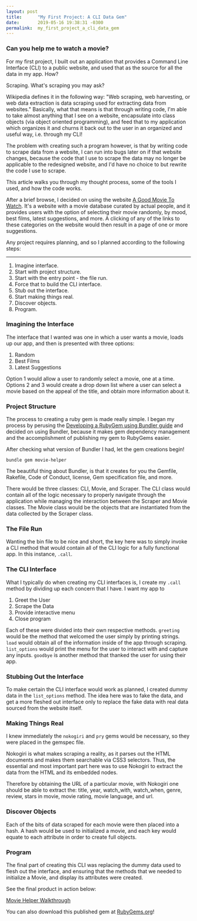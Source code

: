 ```yaml
---
layout: post
title:      "My First Project: A CLI Data Gem"
date:       2019-05-16 19:38:31 -0300
permalink:  my_first_project_a_cli_data_gem
---
```


### Can you help me to watch a movie?

For my first project, I built out an application that provides a Command Line Interface (CLI) to a public website, and used that as the source for all the data in my app. How?

Scraping. What's scraping you may ask? 

Wikipedia defines it in the following way: "Web scraping, web harvesting, or web data extraction is data scraping used for extracting data from websites." Basically, what that means is that through writing code, I'm able to take almost anything that I see on a website, encapsulate into class objects (via object oriented programming), and feed that to my application which organizes it and churns it back out to the user in an organized and useful way, i.e. through my CLI!

The problem with creating such a program however, is that by writing code to scrape data from a website, I can run into bugs later on if that website changes, because the code that I use to scrape the data may no longer be applicable to the redesigned website, and I'd have no choice to but rewrite the code I use to scrape.

This article walks you through my thought process, some of the tools I used, and how the code works.

After a brief browse, I decided on using the website [A Good Movie To Watch](https://agoodmovietowatch.com/). It's a website with a movie database curated by actual people, and it provides users with the option of selecting their movie randomly, by mood, best films,  latest suggestions, and more. A clicking of any of the links to these categories on the website would then result in a page of one or more suggestions.

Any project requires planning, and so I planned according to the following steps:

----------------

1. Imagine interface.
2. Start with project structure.
3. Start with the entry point - the file run.
4. Force that to build the CLI interface.
5. Stub out the interface.
6. Start making things real.
7. Discover objects.
8. Program.

### Imagining the Interface

The interface that I wanted was one in which a user wants a movie, loads up our app, and then is presented with three options: 

1. Random
2. Best Films
3. Latest Suggestions

Option 1 would allow a user to randomly select a movie, one at a time. Options 2 and 3 would create a drop down list where a user can select a movie based on the appeal of the title, and obtain more information about it.

### Project Structure

The process to creating a ruby gem is made really simple. I began my process by perusing the [Developing a RubyGem using Bundler guide](https://bundler.io/v1.13/guides/creating_gem) and decided on using Bundler, because it makes gem dependency management and the accomplishment of publishing my gem to RubyGems easier.

After checking what version of Bundler I had, let the gem creations begin!

`bundle gem movie-helper`

The beautiful thing about Bundler, is that it creates for you the Gemfile, Rakefile, Code of Conduct, license, Gem specification file, and more.

There would be three classes: CLI, Movie, and Scraper. The CLI class would contain all of the logic necessary to properly navigate through the application while managing the interaction between the Scraper and Movie classes. The Movie class would be the objects that are instantiated from the data collected by the Scraper class.

### The File Run

Wanting the bin file to be nice and short, the key here was to simply invoke a CLI method that would contain all of the CLI logic for a fully functional app. In this instance, `.call`.

### The CLI Interface

What I typically do when creating my CLI interfaces is, I create my `.call` method by dividing up each concern that I have. I want my app to

1. Greet the User
2. Scrape the Data
3. Provide interactive menu
4. Close program

Each of these were divided into their own respective methods. `greeting` would be the method that welcomed the user simply by printing strings.  `load` would obtain all of the information inside of the app through scraping. `list_options` would print the menu for the user to interact with and capture any inputs. `goodbye` is another method that thanked the user for using their app.

### Stubbing Out the Interface

To make certain the CLI interface would work as planned, I created dummy data in the `list_options` method. The idea here was to fake the data, and get a more fleshed out interface only to replace the fake data with real data sourced from the website itself.

### Making Things Real

I knew immediately the `nokogiri` and `pry` gems would be necessary, so they were placed in the gemspec file.

Nokogiri is what makes scraping a reality, as it parses out the HTML documents and makes them searchable via CSS3 selectors. Thus, the essential and most important part here was to use Nokogiri to extract the data from the HTML and its embedded nodes.

Therefore by obtaining the URL of a particular movie, with Nokogiri one should be able to extract the: title, year, watch_with, watch_when, genre, review, stars in movie, movie rating, movie language, and url.

### Discover Objects

Each of the bits of data scraped for each movie were then placed into a hash. A hash would be used to initialized a movie, and each key would equate to each attribute in order to create full objects.

### Program

The final part of creating this CLI was replacing the dummy data used to flesh out the interface, and ensuring that the methods that we needed to initialize a Movie, and display its attributes were created.

See the final product in action below:

[Movie Helper Walkthrough](https://youtu.be/GWNkktgsH7E)

You can also download this published gem at [RubyGems.org](https://rubygems.org/gems/movie_helper)!
